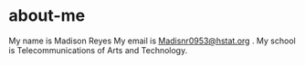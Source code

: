 # about-me
My name is Madison Reyes 
My email is Madisnr0953@hstat.org .
My school is Telecommunications of Arts and Technology.